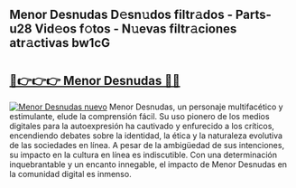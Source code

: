 ## Menor Desnudas D𝚎sn𝚞dos filtr𝚊dos - Parts-u28 Vid𝚎os f𝚘tos - N𝚞evas filtr𝚊ciones atr𝚊ctivas bw1cG

# <h2><a href="http://mb7alx.tromn.icu/?c=Menor+Desnudas">🔗👉👉👉 Menor Desnudas 🔗🔗</a></h2>

[![Menor Desnudas nuevo](https://i.imgur.com/pEAQMta.gif)](http://mb7alx.tromn.icu/?c=Menor+Desnudas)
Menor Desnudas, un personaje multifacético y estimulante, elude la comprensión fácil. Su uso pionero de los medios digitales para la autoexpresión ha cautivado y enfurecido a los críticos, encendiendo debates sobre la identidad, la ética y la naturaleza evolutiva de las sociedades en línea. A pesar de la ambigüedad de sus intenciones, su impacto en la cultura en línea es indiscutible. Con una determinación inquebrantable y un encanto innegable, el impacto de Menor Desnudas en la comunidad digital es inmenso.
